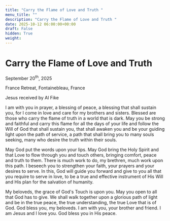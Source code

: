 ```yaml
---
title: "Carry the Flame of Love and Truth "
menu_title: ""
description: "Carry the Flame of Love and Truth "
date: 2025-10-12 06:00:00+00:00
draft: False
hidden: True
weight:
---
```

# Carry the Flame of Love and Truth 

September 20<sup>th</sup>, 2025

France Retreat, Fontainebleau, France

Jesus received by Al Fike

I am with you in prayer, a blessing of peace, a blessing that shall sustain you, for I come in love and care for my brothers and sisters. Blessed are those who carry the flame of truth in a world that is dark. May you be strong and faithful and carry this flame for all the days of your life and follow the Will of God that shall sustain you, that shall awaken you and be your guiding light upon the path of service, a path that shall bring you to many souls seeking, many who desire the truth within their souls.

May God put the words upon your lips. May God bring the Holy Spirit and that Love to flow through you and touch others, bringing comfort, peace and truth to them. There is much work to do, my brethren, much work upon this path. I beseech you to strengthen your faith, your prayers and your desires to serve. In this, God will guide you forward and give to you all that you require to serve in love, to be a true and effective instrument of His Will and His plan for the salvation of humanity.

My beloveds, the grace of God's Touch is upon you. May you open to all that God has to give. We shall walk together upon a glorious path of light and be in the true peace, the true understanding, the true Love that is of God. God bless you, my beloveds. I am with you, your brother and friend. I am Jesus and I love you. God bless you in His peace.

